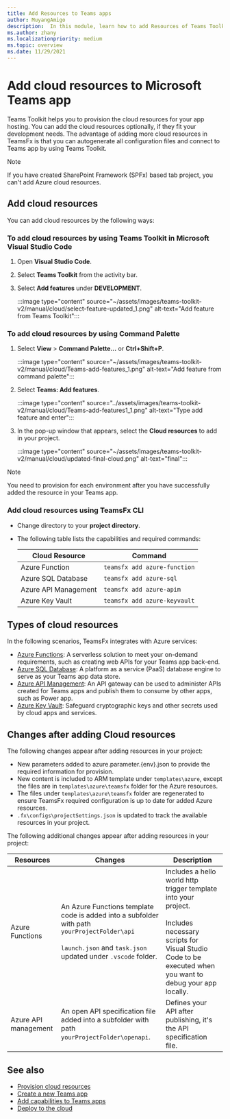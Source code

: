 ```yaml
---
title: Add Resources to Teams apps
author: MuyangAmigo
description:  In this module, learn how to add Resources of Teams Toolkit, advantages, limitations and capabilities
ms.author: zhany
ms.localizationpriority: medium
ms.topic: overview
ms.date: 11/29/2021
---
```


# Add cloud resources to Microsoft Teams app

Teams Toolkit helps you to provision the cloud resources for your app hosting. You can add the cloud resources optionally, if they fit your development needs. The advantage of adding more cloud resources in TeamsFx is that you can autogenerate all configuration files and connect to Teams app by using Teams Toolkit.

> [!NOTE]
> If you have created SharePoint Framework (SPFx) based tab project, you can't add Azure cloud resources.

## Add cloud resources

You can add cloud resources by the following ways:

### To add cloud resources by using Teams Toolkit in Microsoft Visual Studio Code

   1. Open **Visual Studio Code**.
   1. Select **Teams Toolkit** from the activity bar.
   1. Select **Add features** under **DEVELOPMENT**.

        :::image type="content" source="~/assets/images/teams-toolkit-v2/manual/cloud/select-feature-updated_1.png" alt-text="Add feature from Teams Toolkit":::

### To add cloud resources by using Command Palette

   1. Select **View** > **Command Palette...** or **Ctrl+Shift+P**.

      :::image type="content" source="~/assets/images/teams-toolkit-v2/manual/cloud/Teams-add-features_1.png" alt-text="Add feature from command palette":::

   1. Select **Teams: Add features**.

      :::image type="content" source="../assets/images/teams-toolkit-v2/manual/cloud/Teams-add-features1_1.png" alt-text="Type add feature and enter":::

   1. In the pop-up window that appears, select the **Cloud resources** to add in your project.

      :::image type="content" source="~/assets/images/teams-toolkit-v2/manual/cloud/updated-final-cloud.png" alt-text="final":::

  > [!NOTE]
  > You need to provision for each environment after you have successfully added the resource in your Teams app.

### Add cloud resources using TeamsFx CLI

* Change directory to your **project directory**.
* The following table lists the capabilities and required commands:

  |Cloud Resource|Command|
  |---------------|----------|
  | Azure Function|`teamsfx add azure-function`|
  | Azure SQL Database|`teamsfx add azure-sql`|
  | Azure API Management|`teamsfx add azure-apim`|
  | Azure Key Vault|`teamsfx add azure-keyvault`|

## Types of cloud resources

In the following scenarios, TeamsFx integrates with Azure services:

* [Azure Functions](/azure/azure-functions/functions-overview): A serverless solution to meet your on-demand requirements, such as creating web APIs for your Teams app back-end.
* [Azure SQL Database](/azure/azure-sql/database/sql-database-paas-overview): A platform as a service (PaaS) database engine to serve as your Teams app data store.
* [Azure API Management](deploy.md): An API gateway can be used to administer APIs created for Teams apps and publish them to consume by other apps, such as Power app.
* [Azure Key Vault](/azure/key-vault/general/overview): Safeguard cryptographic keys and other secrets used by cloud apps and services.

## Changes after adding Cloud resources

The following changes appear after adding resources in your project:

* New parameters added to azure.parameter.{env}.json to provide the required information for provision.
* New content is included to ARM template under `templates\azure`, except the files are in `templates\azure\teamsfx` folder for the Azure resources.
* The files under `templates\azure\teamsfx` folder are regenerated to ensure TeamsFx required configuration is up to date for added Azure resources.
* `.fx\configs\projectSettings.json` is updated to track the available resources in your project.

The following additional changes appear after adding resources in your project:

|Resources|Changes|Description|
|---------------|---------------|-----------------------------|
|Azure Functions|An Azure Functions template code is added into a subfolder with path `yourProjectFolder\api`</br></br>`launch.json` and `task.json` updated under `.vscode` folder.| Includes a hello world http trigger template into your project.</br></br> Includes necessary scripts for Visual Studio Code to be executed when you want to debug your app locally.|
|Azure API management|An open API specification file added into a subfolder with path `yourProjectFolder\openapi`.|Defines your API after publishing, it's the API specification file.|

## See also

* [Provision cloud resources](provision.md)
* [Create a new Teams app](create-new-project.md)
* [Add capabilities to Teams apps](add-capability.md)
* [Deploy to the cloud](deploy.md)

